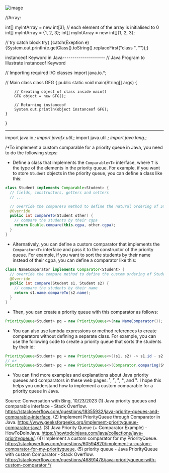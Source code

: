 



![image](https://github.com/pd-101e/Dsa-Java/assets/59065854/dd1e8a6a-860b-4180-b089-ca8d83f02f9c)



//Array:

int[] myIntArray = new int[3]; // each element of the array is initialised to 0
int[] myIntArray = {1, 2, 3};
int[] myIntArray = new int[]{1, 2, 3};


// try catch block
try{
}catch(Exeption e)
{System.out.println(e.getClass().toString().replaceFirst("class ", ""));}

instanceof Keyword in Java---------------------
// Java Program to Illustrate instanceof Keyword

// Importing required I/O classes
import java.io.*;

// Main class
class GFG {
	public static void main(String[] args)
	{

		// Creating object of class inside main()
		GFG object = new GFG();

		// Returning instanceof
		System.out.println(object instanceof GFG);
	}
}

-------------------------------------------------
import java.io.*;
import javafx.util.*;
import java.util.*;
import java.lang.*;


/*To implement a custom comparable for a priority queue in Java, you need to do the following steps:

- Define a class that implements the `Comparable<T>` interface, where `T` is the type of the elements in the priority queue. For example, if you want to store `Student` objects in the priority queue, you can define a class like this:

```java
class Student implements Comparable<Student> {
  // fields, constructors, getters and setters
  // ...

  // override the compareTo method to define the natural ordering of Student objects
  @Override
  public int compareTo(Student other) {
    // compare the students by their cgpa
    return Double.compare(this.cgpa, other.cgpa);
  }
}
```

- Alternatively, you can define a custom comparator that implements the `Comparator<T>` interface and pass it to the constructor of the priority queue. For example, if you want to sort the students by their name instead of their cgpa, you can define a comparator like this:

```java
class NameComparator implements Comparator<Student> {
  // override the compare method to define the custom ordering of Student objects
  @Override
  public int compare(Student s1, Student s2) {
    // compare the students by their name
    return s1.name.compareTo(s2.name);
  }
}
```

- Then, you can create a priority queue with this comparator as follows:

```java
PriorityQueue<Student> pq = new PriorityQueue<>(new NameComparator());
```

- You can also use lambda expressions or method references to create comparators without defining a separate class. For example, you can use the following code to create a priority queue that sorts the students by their id:

```java
PriorityQueue<Student> pq = new PriorityQueue<>((s1, s2) -> s1.id - s2.id);
// or
PriorityQueue<Student> pq = new PriorityQueue<>(Comparator.comparing(Student::id));
```

- You can find more examples and explanations about Java priority queues and comparators in these web pages: ¹, ², ³, ⁴, and ⁵. I hope this helps you understand how to implement a custom comparable for a priority queue in Java.

Source: Conversation with Bing, 10/23/2023
(1) Java priority queues and comparable interface - Stack Overflow. https://stackoverflow.com/questions/18355932/java-priority-queues-and-comparable-interface.
(2) Implement PriorityQueue through Comparator in Java. https://www.geeksforgeeks.org/implement-priorityqueue-comparator-java/.
(3) Java Priority Queue (+ Comparator Example) - HowToDoInJava. https://howtodoinjava.com/java/collections/java-priorityqueue/.
(4) Implement a custom comparator for my PriorityQueue. https://stackoverflow.com/questions/60594820/implement-a-custom-comparator-for-my-priorityqueue.
(5) priority queue - Java PriorityQueue with custom Comparator - Stack Overflow. https://stackoverflow.com/questions/46891478/java-priorityqueue-with-custom-comparator.*/
